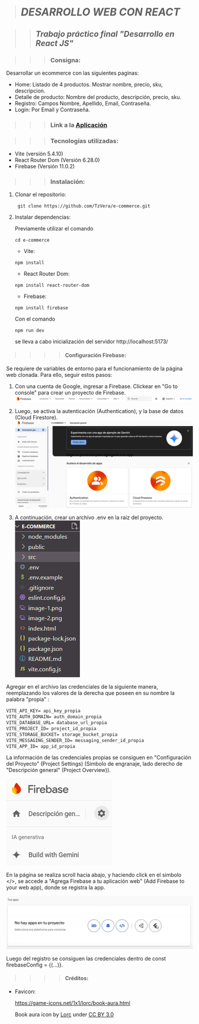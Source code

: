 > # **_DESARROLLO WEB CON REACT_** 

>> ## **_Trabajo práctico final "Desarrollo en React JS"_** 
 
>>> ### Consigna: 

Desarrollar un ecommerce con las siguientes paginas:

* Home: Listado de 4 productos. Mostrar nombre, precio, sku, descripcion.
* Detalle de producto: Nombre del producto, descripción, precio, sku.
* Registro: Campos Nombre, Apellido, Email, Contraseña.
* Login: Por Email y Contraseña.

>>> ### Link a la [Aplicación](https://e-commerce-henna-chi-11.vercel.app/ 'Acceder a la aplicación')

>>> ### Tecnologías utilizadas:

* Vite (versión 5.4.10)
* React Router Dom (Versión 6.28.0) 
* Firebase (Versión 11.0.2)

>>> ### Instalación:

1. Clonar el repositorio: 
   
   ~~~
    git clone https://github.com/TzVera/e-commerce.git 
   ~~~

2. Instalar dependencias:
  
   Previamente utilizar el comando 
   ~~~ 
   cd e-commerce
   ~~~

   * Vite: 
   ~~~
   npm install
   ~~~

   * React Router Dom: 
   ~~~
   npm install react-router-dom
   ~~~

   * Firebase:
   ~~~
   npm install firebase
   ~~~

   Con el comando 
   ~~~
   npm run dev 
   ~~~
    se lleva a cabo inicialización del servidor  http://localhost:5173/

>>>> #### Configuración Firebase:

Se requiere de variables de entorno para el funcionamiento de la página web clonada. Para ello, seguir estos pasos:

1. Con una cuenta de Google, ingresar a Firebase. Clickear en "Go to console" para crear un proyecto de Firebase.
![alt text](src/assets/readme/console.png)

1. Luego, se activa la autenticación (Authentication), y la base de datos (Cloud Firestore).
![alt text](src/assets/readme/authandcloud.png)
1. A continuación, crear un archivo .env en la raíz del proyecto. 
![alt text](src/assets/readme/env.png)

Agregar en el archivo las credenciales de la siguiente manera, reemplazando los valores de la derecha que poseen en su nombre la palabra "propia" :

 ~~~
 VITE_API_KEY= api_key_propia
 VITE_AUTH_DOMAIN= auth_domain_propia
 VITE_DATABASE_URL= database_url_propia
 VITE_PROJECT_ID= project_id_propia
 VITE_STORAGE_BUCKET= storage_bucket_propia
 VITE_MESSAGING_SENDER_ID= messaging_sender_id_propia
 VITE_APP_ID= app_id_propia
 ~~~

 La información de las credenciales propias se consiguen en "Configuración del Proyecto" (Project Settings) (Simbolo de engranaje, lado derecho de "Descripción general" (Project Overview)).

 ![alt text](src/assets/readme/projectsettings.png)

 En la página se realiza scroll hacia abajo, y haciendo click en el simbolo </>, se accede a "Agrega Firebase a tu aplicación web" (Add Firebase to your web app), donde se registra la app. 

 ![alt text](src/assets/readme/addwebapp.png)

 Luego del registro se consiguen las credenciales dentro de const firebaseConfig = {(...)}.

>>>> #### Créditos:

- Favicon: 
  
    https://game-icons.net/1x1/lorc/book-aura.html
    
    Book aura icon by [Lorc](https://lorcblog.blogspot.com/) under [CC BY 3.0](https://creativecommons.org/licenses/by/3.0/)



